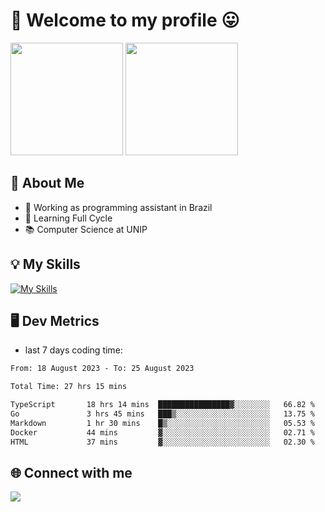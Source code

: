 # 🎉 Welcome to my profile 😛

<div>
  <img height="180em" src="https://github-readme-stats.vercel.app/api?username=VinicciusSantos&show_icons=true&icon_color=fff&include_all_commits=true&count_private=true&bg_color=30,000,000&title_color=fff&text_color=fff"/>
  <img height="180em" src="https://github-readme-stats.vercel.app/api/top-langs/?username=VinicciusSantos&langs_count=8&layout=compact&include_all_commits=true&count_private=true&bg_color=30,000,000&title_color=fff&text_color=fff"/>
</div>

## 📖 About Me
- 🔭 Working as programming assistant in Brazil
- 🌱 Learning Full Cycle
- 📚 Computer Science at UNIP

## 💡 My Skills

[![My Skills](https://skills.thijs.gg/icons?i=angular,react,jest,html,css,sass,bootstrap,ts,js,nodejs,express,git,c,py,postgres,mysql,docker)](https://github.com/VinicciusSantos)

## 🖥️ Dev Metrics

- last 7 days coding time:

<!--START_SECTION:waka-->

```txt
From: 18 August 2023 - To: 25 August 2023

Total Time: 27 hrs 15 mins

TypeScript       18 hrs 14 mins  ████████████████▓░░░░░░░░   66.82 %
Go               3 hrs 45 mins   ███▒░░░░░░░░░░░░░░░░░░░░░   13.75 %
Markdown         1 hr 30 mins    █▒░░░░░░░░░░░░░░░░░░░░░░░   05.53 %
Docker           44 mins         ▓░░░░░░░░░░░░░░░░░░░░░░░░   02.71 %
HTML             37 mins         ▓░░░░░░░░░░░░░░░░░░░░░░░░   02.30 %
```

<!--END_SECTION:waka-->

## 🌐 Connect with me

<a href="https://www.linkedin.com/in/vinicius-guedes-b817aa223/"><img src="https://img.shields.io/badge/LinkedIn-0077B5?style=for-the-badge&logo=linkedin&logoColor=white"/></a>

